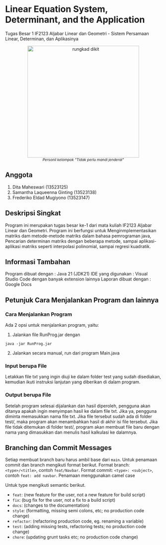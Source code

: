 # Linear Equation System, Determinant, and the Application
Tugas Besar 1 IF2123 Aljabar Linear dan Geometri -  Sistem Persamaan Linear, Determinan, dan Aplikasinya

<p align="center">
  <img height="360px" src="https://github.com/susTuna/susTuna/blob/main/bayu-saber.gif?raw=true" alt="rungkad dikit"/>
  <br>
  <a><i><sup>Personil kelompok "Tidak perlu mandi jenderal"</sup></i></a>
</p>

## Anggota 
1. Dita Maheswari (13523125)
2. Samantha Laqueenna Ginting (13523138)
3. Frederiko Eldad Mugiyono (13523147)

## Deskripsi Singkat
Program ini merupakan tugas besar ke-1 dari mata kuliah IF2123 Aljabar Linear dan Geometri. Program ini berfungsi untuk Menginmplementasikan matriks dam metode-metode matriks dalam bahasa pemrograman java, Pencarian determinan matriks dengan beberapa metode, sampai aplikasi-aplikasi matriks seperti interpolasi polinomial, sampai regresi kuadratik.  

## Informasi Tambahan
Program dibuat dengan : Java 21 (JDK21)
IDE yang digunakan : Visual Studio Code dengan banyak extension lainnya
Laporan dibuat dengan : Google Docs 

## Petunjuk Cara Menjalankan Program dan lainnya

### Cara Menjalankan Program
Ada 2 opsi untuk menjalankan program, yaitu:
1. Jalankan file RunProg.jar dengan
```
java -jar RunProg.jar
```
2. Jalankan secara manual, run dari program Main.java
### Input berupa File
Letakkan file txt yang ingin diuji ke dalam folder test yang sudah disediakan, kemudian ikuti instruksi lanjutan yang diberikan di dalam program.
### Output berupa File

Setelah program selesai dijalankan dan hasil diperoleh, pengguna akan ditanya apakah ingin menyimpan hasil ke dalam file txt. Jika ya, pengguna diminta memasukkan nama file txt. Jika file tersebut sudah ada di folder test/, maka program akan menambahkan hasil di akhir isi file tersebut. Jika file tidak ditemukan di folder test/, program akan membuat file baru dengan nama yang dimasukkan dan menulis hasil kalkulasi ke dalamnya. 
 
## Branching dan Commit Messages

Setiap membuat branch baru harus ambil base dari `main`. Untuk penamaan commit dan branch mengikuti format berikut.
Format branch: `<type>/<title>`, contoh `feat/Navbar`.
Format commit: `<type>: <subject>`, contoh `feat: add navbar`.
Penamaan menggunakan camel case

Untuk type mengikuti semantic berikut.

- `feat`: (new feature for the user, not a new feature for build script)
- `fix`: (bug fix for the user, not a fix to a build script)
- `docs`: (changes to the documentation)
- `style`: (formatting, missing semi colons, etc; no production code change)
- `refactor`: (refactoring production code, eg. renaming a variable)
- `test`: (adding missing tests, refactoring tests; no production code change)
- `chore`: (updating grunt tasks etc; no production code change)
